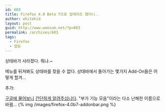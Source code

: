 ```yaml
---
id: 603
title: Firefox 4.0 Beta 7으로 업데이트 했더니..
author: whitekid
layout: post
guid: http://www.woosum.net/?p=603
permalink: /archives/603
tags:
  - Firefox
  - 잡담
---
```

상태바가 사라졌다. 뭐냐.~

메뉴를 뒤져봐도 상태바를 찾을 수 없다. 상태바에서 돌아가는 몇가지 Add-On들은 어떻게 할겨...

추가:

[구글에 물어보니][1] [간단하게 알려주십니다][2]. "부가 기능 모음"이라는 다소 난해한 이름으로 바뀜... {% img /images/firefox-4.0b7-addonbar.png %}

 [1]: http://www.google.co.kr/search?q=firefox+4.0b7+statusbar&ie=utf-8&oe=utf-8&aq=t&client=firefox-a&rlz=1R1GGLL_ko___KR390
 [2]: http://support.mozilla.com/en-US/questions/763826#answer-116146